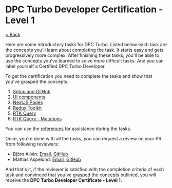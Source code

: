 # DPC Turbo Developer Certification - Level 1

[< Back](../README.md)

Here are some introductory tasks for DPC Turbo. Listed below each task are the concepts you'll learn about completing the task. It starts easy and gets progressively more complex. After finishing these tasks, you'll be able to use the concepts you've learned to solve more difficult tasks. And you can label yourself a Certified DPC Turbo Developer.

To get the certification you need to complete the tasks and show that you've grasped the concepts.

1. [Setup and GitHub](./1-setup-github.md)
2. [UI components](./2-ui-components.md)
3. [NextJS Pages](./3-nextjs-pages.md)
4. [Redux Toolkit](./4-redux-toolkit.md)
5. [RTK Query](./5-rtk-query.md)
6. [RTK Query - Mutations](./6-rtk-query-mutations.md)

You can use the [references](./references.md) for assistance during the tasks.

Once, you're done with all the tasks, you can request a review on your PR from following reviewers:

- Björn Allvin: [Email](mailto:bjorn.allvin@accenture.com), [GitHub](https://github.com/bjornallvin)
- Mattias Aspelund: [Email](mailto:mattias.aspelund@accenture.com), [GitHub](https://github.com/aspelund)

And that's it, if the reviewer is satisfied with the completion criteria of each task and convinced that you've grasped the concepts outlined, you will receive the **DPC Turbo Developer Certificate - Level 1**.

